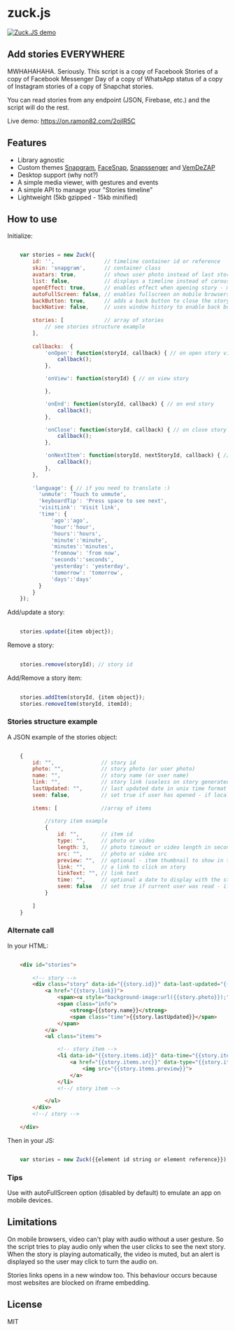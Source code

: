 # zuck.js

[![Zuck.JS demo](https://j.gifs.com/k5xnrJ.gif)](https://on.ramon82.com/2ojlR5C)

## Add stories EVERYWHERE
MWHAHAHAHA. Seriously. This script is a copy of Facebook Stories of a copy of Facebook Messenger Day of a copy of WhatsApp status of a copy of Instagram stories of a copy of Snapchat stories. 

You can read stories from any endpoint (JSON, Firebase, etc.) and the script will do the rest.

Live demo: https://on.ramon82.com/2ojlR5C


## Features
* Library agnostic
* Custom themes [Snapgram](https://rawgit.com/ramon82/zuck.js/master/index.html?skin=Snapgram), [FaceSnap](https://rawgit.com/ramon82/zuck.js/master/index.html?skin=FaceSnap), [Snapssenger](https://rawgit.com/ramon82/zuck.js/master/index.html?skin=Snapssenger) and [VemDeZAP](https://rawgit.com/ramon82/zuck.js/master/index.html?skin=VemDeZAP)
* Desktop support (why not?)
* A simple media viewer, with gestures and events
* A simple API to manage your "Stories timeline"
* Lightweight (5kb gzipped - 15kb minified)

## How to use
Initialize:

```js

    var stories = new Zuck({
        id: '',                // timeline container id or reference
        skin: 'snapgram',      // container class
        avatars: true,         // shows user photo instead of last story item preview
        list: false,           // displays a timeline instead of carousel
        openEffect: true,      // enables effect when opening story - may decrease performance
        autoFullScreen: false, // enables fullscreen on mobile browsers
        backButton: true,      // adds a back button to close the story viewer
        backNative: false,     // uses window history to enable back button on browsers/android
        
        stories: [             // array of stories
            // see stories structure example
        ],
        
        callbacks:  {
            'onOpen': function(storyId, callback) { // on open story viewer
                callback();
            },

            'onView': function(storyId) { // on view story

            },

            'onEnd': function(storyId, callback) { // on end story
                callback();
            },

            'onClose': function(storyId, callback) { // on close story viewer
                callback();
            },

            'onNextItem': function(storyId, nextStoryId, callback) { // on next item of story
                callback();
            },
        },
        
        'language': { // if you need to translate :)
          'unmute': 'Touch to unmute',
          'keyboardTip': 'Press space to see next',
          'visitLink': 'Visit link',
          'time': {
              'ago':'ago', 
              'hour':'hour', 
              'hours':'hours', 
              'minute':'minute', 
              'minutes':'minutes', 
              'fromnow': 'from now', 
              'seconds':'seconds', 
              'yesterday': 'yesterday', 
              'tomorrow': 'tomorrow', 
              'days':'days'
          }
        }
    });
```

Add/update a story:

```js
    
	stories.update({item object});
 ```

Remove a story:

```js
    
	stories.remove(storyId); // story id
```

Add/Remove a story item:

```js
    
	stories.addItem(storyId, {item object});
    stories.removeItem(storyId, itemId);
```


### Stories structure example
A JSON example of the stories object:

```js

    {
        id: "",               // story id
        photo: "",            // story photo (or user photo)
        name: "",             // story name (or user name)
        link: "",             // story link (useless on story generated by script)
        lastUpdated: "",      // last updated date in unix time format
        seem: false,          // set true if user has opened - if local storage is used, you don't need to care about this 
        
        items: [              //array of items
            
            //story item example
            {
                id: "",       // item id
                type: "",     // photo or video
                length: 3,    // photo timeout or video length in seconds - uses 3 seconds timeout for images if not set
                src: "",      // photo or video src
                preview: "",  // optional - item thumbnail to show in the story carousel instead of the story defined image
                link: "",     // a link to click on story
                linkText: "", // link text
                time: "",     // optional a date to display with the story item. unix timestamp are converted to "time ago" format
                seem: false   // set true if current user was read - if local storage is used, you don't need to care about this
            }
        
        ]
    }
```


### Alternate call
In your HTML:

```HTML

    <div id="stories">
    
        <!-- story -->
        <div class="story" data-id="{{story.id}}" data-last-updated="{{story.lastUpdated}}" data-photo="{{story.photo}}">
            <a href="{{story.link}}">
                <span><u style="background-image:url({{story.photo}});"></u><span>
                <span class="info">
                    <strong>{{story.name}}</strong>
                    <span class="time">{{story.lastUpdated}}</span>
                </span>
            </a>
            <ul class="items">

                <!-- story item -->
                <li data-id="{{story.items.id}}" data-time="{{story.items.time}}" class="{{story.items.seem}}">
                    <a href="{{story.items.src}}" data-type="{{story.items.type}}" data-length="{{story.items.length}}" data-link="{{story.items.link}}" data-link-text="{{story.items.linkText}}">
                        <img src="{{story.items.preview}}">
                    </a>
                </li>
                <!--/ story item -->

            </ul>
        </div>
        <!--/ story -->
        
    </div>
```
    
Then in your JS:

```js

    var stories = new Zuck({{element id string or element reference}}); 
```


### Tips
Use with autoFullScreen option (disabled by default) to emulate an app on mobile devices.


## Limitations
On mobile browsers, video can't play with audio without a user gesture. So the script tries to play audio only when the user clicks to see the next story. 
When the story is playing automatically, the video is muted, but an alert is displayed so the user may click to turn the audio on.

Stories links opens in a new window too. This behaviour occurs because most websites are blocked on iframe embedding. 


## License
MIT